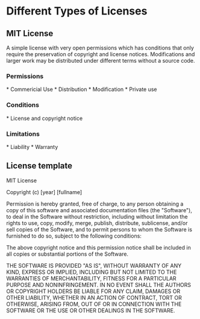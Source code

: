 <h1>Different Types of Licenses</h1>
<h2>MIT License</h2>
<p>A simple license with very open permissions which has conditions that only require the preservation of copyright and license notices. Modifications and larger work may be distributed under different terms without a source code.</p>
<h3>Permissions</h3>
<p>* Commericial Use
* Distribution
* Modification
* Private use</p>
<h3>Conditions</h3>
<p>* License and copyright notice</p>
<h3>Limitations</h3>
<p>* Liability
* Warranty</p>
<h2>License template</h2>
<p>MIT License

Copyright (c) [year] [fullname]

Permission is hereby granted, free of charge, to any person obtaining a copy
of this software and associated documentation files (the "Software"), to deal
in the Software without restriction, including without limitation the rights
to use, copy, modify, merge, publish, distribute, sublicense, and/or sell
copies of the Software, and to permit persons to whom the Software is
furnished to do so, subject to the following conditions:

The above copyright notice and this permission notice shall be included in all
copies or substantial portions of the Software.

THE SOFTWARE IS PROVIDED "AS IS", WITHOUT WARRANTY OF ANY KIND, EXPRESS OR
IMPLIED, INCLUDING BUT NOT LIMITED TO THE WARRANTIES OF MERCHANTABILITY,
FITNESS FOR A PARTICULAR PURPOSE AND NONINFRINGEMENT. IN NO EVENT SHALL THE
AUTHORS OR COPYRIGHT HOLDERS BE LIABLE FOR ANY CLAIM, DAMAGES OR OTHER
LIABILITY, WHETHER IN AN ACTION OF CONTRACT, TORT OR OTHERWISE, ARISING FROM,
OUT OF OR IN CONNECTION WITH THE SOFTWARE OR THE USE OR OTHER DEALINGS IN THE
SOFTWARE.</p>

